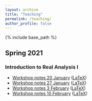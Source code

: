 ```yaml
---
layout: archive
title: "Teaching"
permalink: /teaching/
author_profile: false
---
```


{% include base_path %}

## Spring 2021

### Introduction to Real Analysis I

- [Workshop notes 20 January](/files/SP2021/311/jan-20.pdf) ([LaTeX](/files/SP2021/311/jan-20.tex))
- [Workshop notes 27 January](/files/SP2021/311/jan-27.pdf) ([LaTeX](/files/SP2021/311/jan-27.tex))
- [Workshop notes 3 February](/files/SP2021/311/feb-3.pdf) ([LaTeX](/files/SP2021/311/feb-3.tex))
- [Workshop notes 10 February](/files/SP2021/311/feb-10.pdf) ([LaTeX](/files/SP2021/311/feb-10.tex))
